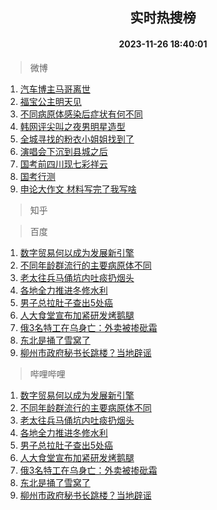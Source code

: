 <div align="center"><h2>实时热搜榜</h2><h4>2023-11-26 18:40:01</h4></div>

> 微博  

1. [汽车博主马哥离世](https://s.weibo.com/weibo?q=%E6%B1%BD%E8%BD%A6%E5%8D%9A%E4%B8%BB%E9%A9%AC%E5%93%A5%E7%A6%BB%E4%B8%96&t=31&band_rank=1&Refer=top)<br />
2. [福宝公主明天见](https://s.weibo.com/weibo?q=%23%E7%A6%8F%E5%AE%9D%E5%85%AC%E4%B8%BB%E6%98%8E%E5%A4%A9%E8%A7%81%23&t=31&band_rank=2&Refer=top)<br />
3. [不同病原体感染后症状有何不同](https://s.weibo.com/weibo?q=%23%E4%B8%8D%E5%90%8C%E7%97%85%E5%8E%9F%E4%BD%93%E6%84%9F%E6%9F%93%E5%90%8E%E7%97%87%E7%8A%B6%E6%9C%89%E4%BD%95%E4%B8%8D%E5%90%8C%23&t=31&band_rank=3&Refer=top)<br />
4. [韩网评尖叫之夜男明星造型](https://s.weibo.com/weibo?q=%23%E9%9F%A9%E7%BD%91%E8%AF%84%E5%B0%96%E5%8F%AB%E4%B9%8B%E5%A4%9C%E7%94%B7%E6%98%8E%E6%98%9F%E9%80%A0%E5%9E%8B%23&t=31&band_rank=4&Refer=top)<br />
5. [全城寻找的粉衣小姐姐找到了](https://s.weibo.com/weibo?q=%23%E5%85%A8%E5%9F%8E%E5%AF%BB%E6%89%BE%E7%9A%84%E7%B2%89%E8%A1%A3%E5%B0%8F%E5%A7%90%E5%A7%90%E6%89%BE%E5%88%B0%E4%BA%86%23&t=31&band_rank=5&Refer=top)<br />
6. [演唱会下沉到县城之后](https://s.weibo.com/weibo?q=%23%E6%BC%94%E5%94%B1%E4%BC%9A%E4%B8%8B%E6%B2%89%E5%88%B0%E5%8E%BF%E5%9F%8E%E4%B9%8B%E5%90%8E%23&t=31&band_rank=6&Refer=top)<br />
7. [国考前四川现七彩祥云](https://s.weibo.com/weibo?q=%23%E5%9B%BD%E8%80%83%E5%89%8D%E5%9B%9B%E5%B7%9D%E7%8E%B0%E4%B8%83%E5%BD%A9%E7%A5%A5%E4%BA%91%23&t=31&band_rank=7&Refer=top)<br />
8. [国考行测](https://s.weibo.com/weibo?q=%E5%9B%BD%E8%80%83%E8%A1%8C%E6%B5%8B&t=31&band_rank=8&Refer=top)<br />
9. [申论大作文 材料写完了我写啥](https://s.weibo.com/weibo?q=%E7%94%B3%E8%AE%BA%E5%A4%A7%E4%BD%9C%E6%96%87%20%E6%9D%90%E6%96%99%E5%86%99%E5%AE%8C%E4%BA%86%E6%88%91%E5%86%99%E5%95%A5&t=31&band_rank=9&Refer=top)<br />

> 知乎  


> 百度  

1. [数字贸易何以成为发展新引擎](https://www.baidu.com/s?wd=%E6%95%B0%E5%AD%97%E8%B4%B8%E6%98%93%E4%BD%95%E4%BB%A5%E6%88%90%E4%B8%BA%E5%8F%91%E5%B1%95%E6%96%B0%E5%BC%95%E6%93%8E&sa=fyb_news&rsv_dl=fyb_news)<br />
2. [不同年龄群流行的主要病原体不同](https://www.baidu.com/s?wd=%E4%B8%8D%E5%90%8C%E5%B9%B4%E9%BE%84%E7%BE%A4%E6%B5%81%E8%A1%8C%E7%9A%84%E4%B8%BB%E8%A6%81%E7%97%85%E5%8E%9F%E4%BD%93%E4%B8%8D%E5%90%8C&sa=fyb_news&rsv_dl=fyb_news)<br />
3. [老太往兵马俑坑内吐痰扔烟头](https://www.baidu.com/s?wd=%E8%80%81%E5%A4%AA%E5%BE%80%E5%85%B5%E9%A9%AC%E4%BF%91%E5%9D%91%E5%86%85%E5%90%90%E7%97%B0%E6%89%94%E7%83%9F%E5%A4%B4&sa=fyb_news&rsv_dl=fyb_news)<br />
4. [各地全力推进冬修水利](https://www.baidu.com/s?wd=%E5%90%84%E5%9C%B0%E5%85%A8%E5%8A%9B%E6%8E%A8%E8%BF%9B%E5%86%AC%E4%BF%AE%E6%B0%B4%E5%88%A9&sa=fyb_news&rsv_dl=fyb_news)<br />
5. [男子总拉肚子查出5处癌](https://www.baidu.com/s?wd=%E7%94%B7%E5%AD%90%E6%80%BB%E6%8B%89%E8%82%9A%E5%AD%90%E6%9F%A5%E5%87%BA5%E5%A4%84%E7%99%8C&sa=fyb_news&rsv_dl=fyb_news)<br />
6. [人大食堂宣布加紧研发烤鹅腿](https://www.baidu.com/s?wd=%E4%BA%BA%E5%A4%A7%E9%A3%9F%E5%A0%82%E5%AE%A3%E5%B8%83%E5%8A%A0%E7%B4%A7%E7%A0%94%E5%8F%91%E7%83%A4%E9%B9%85%E8%85%BF&sa=fyb_news&rsv_dl=fyb_news)<br />
7. [俄3名特工在乌身亡：外卖被掺砒霜](https://www.baidu.com/s?wd=%E4%BF%843%E5%90%8D%E7%89%B9%E5%B7%A5%E5%9C%A8%E4%B9%8C%E8%BA%AB%E4%BA%A1%EF%BC%9A%E5%A4%96%E5%8D%96%E8%A2%AB%E6%8E%BA%E7%A0%92%E9%9C%9C&sa=fyb_news&rsv_dl=fyb_news)<br />
8. [东北是捅了雪窝了](https://www.baidu.com/s?wd=%E4%B8%9C%E5%8C%97%E6%98%AF%E6%8D%85%E4%BA%86%E9%9B%AA%E7%AA%9D%E4%BA%86&sa=fyb_news&rsv_dl=fyb_news)<br />
9. [柳州市政府秘书长跳楼？当地辟谣](https://www.baidu.com/s?wd=%E6%9F%B3%E5%B7%9E%E5%B8%82%E6%94%BF%E5%BA%9C%E7%A7%98%E4%B9%A6%E9%95%BF%E8%B7%B3%E6%A5%BC%EF%BC%9F%E5%BD%93%E5%9C%B0%E8%BE%9F%E8%B0%A3&sa=fyb_news&rsv_dl=fyb_news)<br />

> 哔哩哔哩  

1. [数字贸易何以成为发展新引擎](https://www.baidu.com/s?wd=%E6%95%B0%E5%AD%97%E8%B4%B8%E6%98%93%E4%BD%95%E4%BB%A5%E6%88%90%E4%B8%BA%E5%8F%91%E5%B1%95%E6%96%B0%E5%BC%95%E6%93%8E&sa=fyb_news&rsv_dl=fyb_news)<br />
2. [不同年龄群流行的主要病原体不同](https://www.baidu.com/s?wd=%E4%B8%8D%E5%90%8C%E5%B9%B4%E9%BE%84%E7%BE%A4%E6%B5%81%E8%A1%8C%E7%9A%84%E4%B8%BB%E8%A6%81%E7%97%85%E5%8E%9F%E4%BD%93%E4%B8%8D%E5%90%8C&sa=fyb_news&rsv_dl=fyb_news)<br />
3. [老太往兵马俑坑内吐痰扔烟头](https://www.baidu.com/s?wd=%E8%80%81%E5%A4%AA%E5%BE%80%E5%85%B5%E9%A9%AC%E4%BF%91%E5%9D%91%E5%86%85%E5%90%90%E7%97%B0%E6%89%94%E7%83%9F%E5%A4%B4&sa=fyb_news&rsv_dl=fyb_news)<br />
4. [各地全力推进冬修水利](https://www.baidu.com/s?wd=%E5%90%84%E5%9C%B0%E5%85%A8%E5%8A%9B%E6%8E%A8%E8%BF%9B%E5%86%AC%E4%BF%AE%E6%B0%B4%E5%88%A9&sa=fyb_news&rsv_dl=fyb_news)<br />
5. [男子总拉肚子查出5处癌](https://www.baidu.com/s?wd=%E7%94%B7%E5%AD%90%E6%80%BB%E6%8B%89%E8%82%9A%E5%AD%90%E6%9F%A5%E5%87%BA5%E5%A4%84%E7%99%8C&sa=fyb_news&rsv_dl=fyb_news)<br />
6. [人大食堂宣布加紧研发烤鹅腿](https://www.baidu.com/s?wd=%E4%BA%BA%E5%A4%A7%E9%A3%9F%E5%A0%82%E5%AE%A3%E5%B8%83%E5%8A%A0%E7%B4%A7%E7%A0%94%E5%8F%91%E7%83%A4%E9%B9%85%E8%85%BF&sa=fyb_news&rsv_dl=fyb_news)<br />
7. [俄3名特工在乌身亡：外卖被掺砒霜](https://www.baidu.com/s?wd=%E4%BF%843%E5%90%8D%E7%89%B9%E5%B7%A5%E5%9C%A8%E4%B9%8C%E8%BA%AB%E4%BA%A1%EF%BC%9A%E5%A4%96%E5%8D%96%E8%A2%AB%E6%8E%BA%E7%A0%92%E9%9C%9C&sa=fyb_news&rsv_dl=fyb_news)<br />
8. [东北是捅了雪窝了](https://www.baidu.com/s?wd=%E4%B8%9C%E5%8C%97%E6%98%AF%E6%8D%85%E4%BA%86%E9%9B%AA%E7%AA%9D%E4%BA%86&sa=fyb_news&rsv_dl=fyb_news)<br />
9. [柳州市政府秘书长跳楼？当地辟谣](https://www.baidu.com/s?wd=%E6%9F%B3%E5%B7%9E%E5%B8%82%E6%94%BF%E5%BA%9C%E7%A7%98%E4%B9%A6%E9%95%BF%E8%B7%B3%E6%A5%BC%EF%BC%9F%E5%BD%93%E5%9C%B0%E8%BE%9F%E8%B0%A3&sa=fyb_news&rsv_dl=fyb_news)<br />
